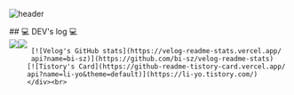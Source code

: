 ![header](https://capsule-render.vercel.app/api?type=venom&color=auto&height=300&section=header&text=Hello%minsoo%World!&fontSize=90)

<div align="left">
    ## 💻 DEV's log 💻
    <div style="display:flex; flex-direction:row;">
        <a href="https://velog.io/@bi-sz">
            <img src="https://img.shields.io/badge/
            Velog-20c997?style=for-the-badge&logo=Vimeo&logoColor=white"> 
        </a>
        <a href="https://li-yo.tistory.com">
            <img src="https://img.shields.io/badge/
            Tistory-000000?style=for-the-badge&logo=Tistory&logoColor=white"> 
        </a>
      
     [![Velog's GitHub stats](https://velog-readme-stats.vercel.app/
     api?name=bi-sz)](https://github.com/bi-sz/velog-readme-stats)
    [![Tistory's Card](https://github-readme-tistory-card.vercel.app/
    api?name=li-yo&theme=default)](https://li-yo.tistory.com/)
    </div><br>
</div>

<!--
**lucky-kms/lucky-kms** is a ✨ _special_ ✨ repository because its `README.md` (this file) appears on your GitHub profile.

Here are some ideas to get you started:

- 🔭 I’m currently working on ...
- 🌱 I’m currently learning : Front-end Developer
- 📫 How to reach me: kmpluto83@gmail.com
-->
